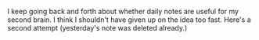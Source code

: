 I keep going back and forth about whether daily notes are useful for my second brain. I think I shouldn't have given up on the idea too fast. Here's a second attempt (yesterday's note was deleted already.)